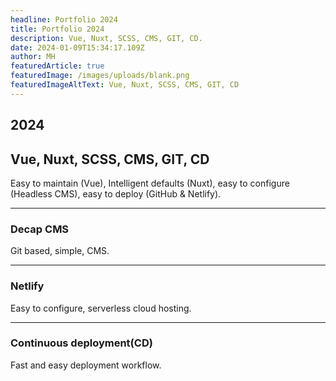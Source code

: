 ```yaml
---
headline: Portfolio 2024
title: Portfolio 2024
description: Vue, Nuxt, SCSS, CMS, GIT, CD.
date: 2024-01-09T15:34:17.109Z
author: MH
featuredArticle: true
featuredImage: /images/uploads/blank.png
featuredImageAltText: Vue, Nuxt, SCSS, CMS, GIT, CD
---
```


## 2024

## Vue, Nuxt, SCSS, CMS, GIT, CD

Easy to maintain (Vue), Intelligent defaults (Nuxt), easy to configure (Headless CMS), easy to deploy (GitHub & Netlify).

---

### Decap CMS

Git based, simple, CMS.

---

### Netlify

Easy to configure, serverless cloud hosting.

---

### Continuous deployment(CD)

Fast and easy deployment workflow.
